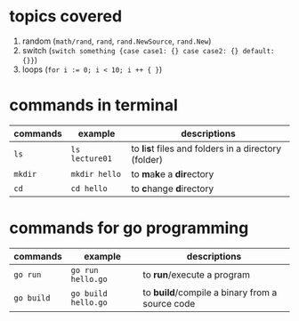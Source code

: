 
# topics covered

 1. random (`math/rand`, `rand`, `rand.NewSource`, `rand.New`)
 2. switch (`switch something {case case1: {} case case2: {} default: {}}`)
 3. loops (`for i := 0; i < 10; i ++ { }`)

# commands in terminal
|commands|example|descriptions|
|--|--|--|
|`ls`|`ls lecture01`| to **l**i**s**t files and folders in a directory (folder)|
|`mkdir`|`mkdir hello`|to **m**a**k**e a **dir**ectory|
|`cd`|`cd hello`|to **c**hange **d**irectory|


# commands for go programming
|commands|example|descriptions|
|--|--|--|
|`go run`|`go run hello.go`| to **run**/execute a program|
|`go build`|`go build hello.go`|to **build**/compile a binary from a source code|
